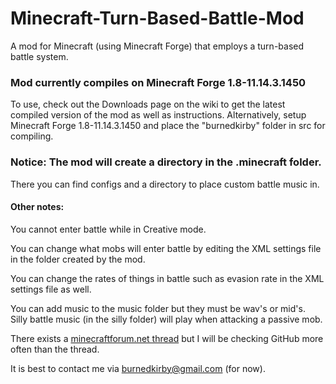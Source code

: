 Minecraft-Turn-Based-Battle-Mod
===============================

A mod for Minecraft (using Minecraft Forge) that employs a turn-based battle system.


### Mod currently compiles on Minecraft Forge 1.8-11.14.3.1450


To use, check out the Downloads page on the wiki to get the latest compiled version of the mod as well as instructions.
Alternatively, setup Minecraft Forge 1.8-11.14.3.1450 and place the "burnedkirby" folder in src for compiling.


### Notice: The mod will create a directory in the .minecraft folder.
There you can find configs and a directory to place custom battle music in.

#### Other notes:

You cannot enter battle while in Creative mode.

You can change what mobs will enter battle by editing the XML settings file in the folder created by the mod.

You can change the rates of things in battle such as evasion rate in the XML settings file as well.

You can add music to the music folder but they must be wav's or mid's.  
Silly battle music (in the silly folder) will play when attacking a passive mob.


There exists a [minecraftforum.net thread](http://www.minecraftforum.net/topic/1894841-turn-based-minecraft/) but I will be checking GitHub more often than the thread.

It is best to contact me via burnedkirby@gmail.com (for now).
